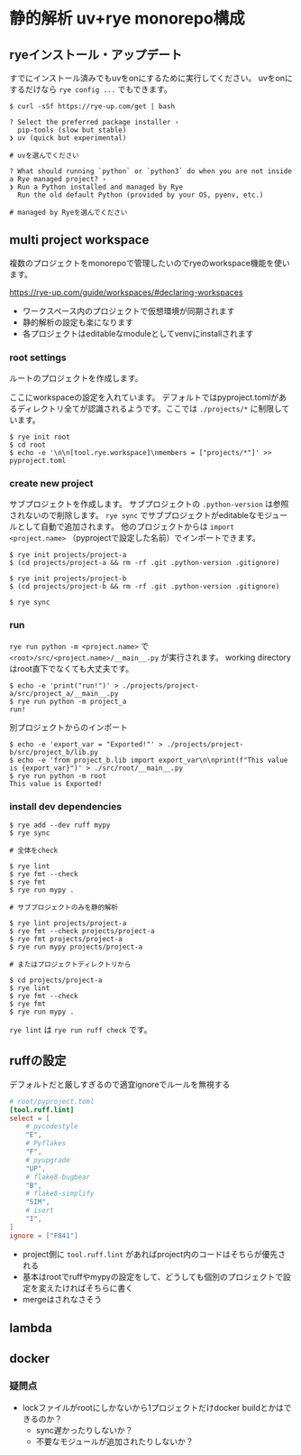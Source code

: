 # 静的解析 uv+rye monorepo構成

## ryeインストール・アップデート

すでにインストール済みでもuvをonにするために実行してください。
uvをonにするだけなら `rye config ...` でもできます。

```console
$ curl -sSf https://rye-up.com/get | bash

? Select the preferred package installer ›
  pip-tools (slow but stable)
❯ uv (quick but experimental)

# uvを選んでください

? What should running `python` or `python3` do when you are not inside a Rye managed project? ›
❯ Run a Python installed and managed by Rye
  Run the old default Python (provided by your OS, pyenv, etc.)

# managed by Ryeを選んでください
```

## multi project workspace

複数のプロジェクトをmonorepoで管理したいのでryeのworkspace機能を使います。

https://rye-up.com/guide/workspaces/#declaring-workspaces

- ワークスペース内のプロジェクトで仮想環境が同期されます
- 静的解析の設定も楽になります
- 各プロジェクトはeditableなmoduleとしてvenvにinstallされます

### root settings

ルートのプロジェクトを作成します。

ここにworkspaceの設定を入れています。
デフォルトではpyproject.tomlがあるディレクトリ全てが認識されるようです。ここでは `./projects/*` に制限しています。

```console
$ rye init root
$ cd root
$ echo -e '\n\n[tool.rye.workspace]\nmembers = ["projects/*"]' >> pyproject.toml
```

### create new project

サブプロジェクトを作成します。
サブプロジェクトの `.python-version` は参照されないので削除します。
`rye sync` でサブプロジェクトがeditableなモジュールとして自動で追加されます。
他のプロジェクトからは `import <project.name>` （pyprojectで設定した名前）でインポートできます。

```console
$ rye init projects/project-a
$ (cd projects/project-a && rm -rf .git .python-version .gitignore)

$ rye init projects/project-b
$ (cd projects/project-b && rm -rf .git .python-version .gitignore)

$ rye sync
```

### run

`rye run python -m <project.name>` で `<root>/src/<project.name>/__main__.py` が実行されます。
working directoryはroot直下でなくても大丈夫です。

```console
$ echo -e 'print("run!")' > ./projects/project-a/src/project_a/__main__.py
$ rye run python -m project_a
run!
```

別プロジェクトからのインポート

```console
$ echo -e 'export_var = "Exported!"' > ./projects/project-b/src/project_b/lib.py
$ echo -e 'from project_b.lib import export_var\n\nprint(f"This value is {export_var}")' > ./src/root/__main__.py
$ rye run python -m root
This value is Exported!
```

### install dev dependencies

```console
$ rye add --dev ruff mypy
$ rye sync
```

```console
# 全体をcheck

$ rye lint
$ rye fmt --check
$ rye fmt
$ rye run mypy .

# サブプロジェクトのみを静的解析

$ rye lint projects/project-a
$ rye fmt --check projects/project-a
$ rye fmt projects/project-a
$ rye run mypy projects/project-a

# またはプロジェクトディレクトリから

$ cd projects/project-a
$ rye lint
$ rye fmt --check
$ rye fmt
$ rye run mypy .
```

`rye lint` は `rye run ruff check` です。

## ruffの設定

デフォルトだと厳しすぎるので適宜ignoreでルールを無視する

```toml
# root/pyproject.toml
[tool.ruff.lint]
select = [
    # pycodestyle
    "E",
    # Pyflakes
    "F",
    # pyupgrade
    "UP",
    # flake8-bugbear
    "B",
    # flake8-simplify
    "SIM",
    # isort
    "I",
]
ignore = ["F841"]
```

- project側に `tool.ruff.lint` があればproject内のコードはそちらが優先される
- 基本はrootでruffやmypyの設定をして、どうしても個別のプロジェクトで設定を変えたければそちらに書く
- mergeはされなさそう

## lambda

## docker

### 疑問点

- lockファイルがrootにしかないから1プロジェクトだけdocker buildとかはできるのか？
  - sync遅かったりしないか？
  - 不要なモジュールが追加されたりしないか？

